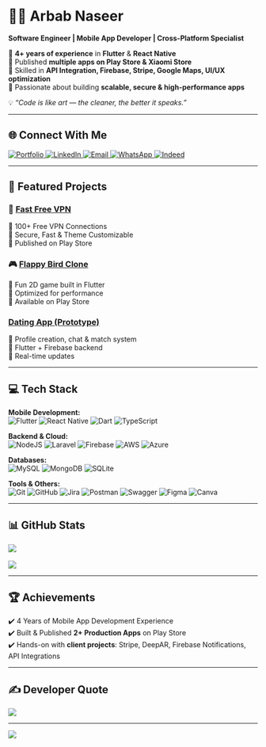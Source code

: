 # 👨‍💻 Arbab Naseer  
**Software Engineer | Mobile App Developer | Cross-Platform Specialist**  

🔹 **4+ years of experience** in **Flutter** & **React Native**  
🔹 Published **multiple apps on Play Store & Xiaomi Store**  
🔹 Skilled in **API Integration, Firebase, Stripe, Google Maps, UI/UX optimization**  
🔹 Passionate about building **scalable, secure & high-performance apps**  

💡 *“Code is like art — the cleaner, the better it speaks.”*  

---

## 🌐 Connect With Me  

<a href="https://arbabnaseer.netlify.app/" target="_blank">
  <img src="https://img.shields.io/badge/🌎 Portfolio-black?style=for-the-badge&logo=firefox&logoColor=%23FF7139" alt="Portfolio"/>
</a>
<a href="https://www.linkedin.com/in/arbab-naseer-395813204/" target="_blank">
  <img src="https://img.shields.io/badge/LinkedIn-blue?style=for-the-badge&logo=linkedin&logoColor=white" alt="LinkedIn"/>
</a>
<a href="mailto:arbabnaseer.dev@gmail.com" target="_blank">
  <img src="https://img.shields.io/badge/Gmail-red?style=for-the-badge&logo=gmail&logoColor=white" alt="Email"/>
</a>
<a href="https://wa.me/+923037671235" target="_blank">
  <img src="https://img.shields.io/badge/WhatsApp-green?style=for-the-badge&logo=whatsapp&logoColor=white" alt="WhatsApp"/>
</a>
<a href="https://profile.indeed.com/p/arbabn-kjssymt" target="_blank">
  <img src="https://img.shields.io/badge/Indeed-blue?style=for-the-badge&logo=indeed&logoColor=white" alt="Indeed"/>
</a>

---

## 🚀 Featured Projects  

### 📱 [Fast Free VPN](https://play.google.com/store)  
🔹 100+ Free VPN Connections  
🔹 Secure, Fast & Theme Customizable  
🔹 Published on Play Store  

### 🎮 [Flappy Bird Clone](https://play.google.com/store)  
🔹 Fun 2D game built in Flutter  
🔹 Optimized for performance  
🔹 Available on Play Store  

###  [Dating App (Prototype)](https://github.com/ArbabNaseer82)  
🔹 Profile creation, chat & match system  
🔹 Flutter + Firebase backend  
🔹 Real-time updates  

---

## 💻 Tech Stack  

**Mobile Development:**  
![Flutter](https://img.shields.io/badge/Flutter-%2302569B.svg?style=for-the-badge&logo=Flutter&logoColor=white) 
![React Native](https://img.shields.io/badge/React_Native-%2320232a.svg?style=for-the-badge&logo=react&logoColor=%2361DAFB) 
![Dart](https://img.shields.io/badge/dart-%230175C2.svg?style=for-the-badge&logo=dart&logoColor=white) 
![TypeScript](https://img.shields.io/badge/typescript-%23007ACC.svg?style=for-the-badge&logo=typescript&logoColor=white)  

**Backend & Cloud:**  
![NodeJS](https://img.shields.io/badge/node.js-6DA55F?style=for-the-badge&logo=node.js&logoColor=white) 
![Laravel](https://img.shields.io/badge/laravel-%23FF2D20.svg?style=for-the-badge&logo=laravel&logoColor=white) 
![Firebase](https://img.shields.io/badge/firebase-%23039BE5.svg?style=for-the-badge&logo=firebase) 
![AWS](https://img.shields.io/badge/AWS-%23FF9900.svg?style=for-the-badge&logo=amazon-aws&logoColor=white) 
![Azure](https://img.shields.io/badge/azure-%230072C6.svg?style=for-the-badge&logo=microsoftazure&logoColor=white)  

**Databases:**  
![MySQL](https://img.shields.io/badge/mysql-4479A1.svg?style=for-the-badge&logo=mysql&logoColor=white) 
![MongoDB](https://img.shields.io/badge/MongoDB-%234ea94b.svg?style=for-the-badge&logo=mongodb&logoColor=white) 
![SQLite](https://img.shields.io/badge/sqlite-%2307405e.svg?style=for-the-badge&logo=sqlite&logoColor=white)  

**Tools & Others:**  
![Git](https://img.shields.io/badge/git-%23F05033.svg?style=for-the-badge&logo=git&logoColor=white) 
![GitHub](https://img.shields.io/badge/github-%23121011.svg?style=for-the-badge&logo=github&logoColor=white) 
![Jira](https://img.shields.io/badge/jira-%230A0FFF.svg?style=for-the-badge&logo=jira&logoColor=white) 
![Postman](https://img.shields.io/badge/Postman-FF6C37?style=for-the-badge&logo=postman&logoColor=white) 
![Swagger](https://img.shields.io/badge/-Swagger-%23Clojure?style=for-the-badge&logo=swagger&logoColor=white) 
![Figma](https://img.shields.io/badge/figma-%23F24E1E.svg?style=for-the-badge&logo=figma&logoColor=white) 
![Canva](https://img.shields.io/badge/Canva-%2300C4CC.svg?style=for-the-badge&logo=Canva&logoColor=white)  

---

## 📊 GitHub Stats  

![](https://github-readme-streak-stats.herokuapp.com/?user=ArbabNaseer82&theme=dark&hide_border=true)<br/>  
![](https://github-profile-trophy.vercel.app/?username=ArbabNaseer82&theme=radical&no-frame=false&no-bg=false&margin-w=4)  
<!-- ![](https://github-readme-activity-graph.vercel.app/graph?username=ArbabNaseer82&theme=radical)  -->

---

## 🏆 Achievements  

✔️ 4 Years of Mobile App Development Experience  
✔️ Built & Published **2+ Production Apps** on Play Store  
✔️ Hands-on with **client projects**: Stripe, DeepAR, Firebase Notifications, API Integrations  

---

## ✍️ Developer Quote  

![](https://quotes-github-readme.vercel.app/api?type=horizontal&theme=radical)  

---

[![](https://visitcount.itsvg.in/api?id=ArbabNaseer82&icon=0&color=0)](https://visitcount.itsvg.in)  
